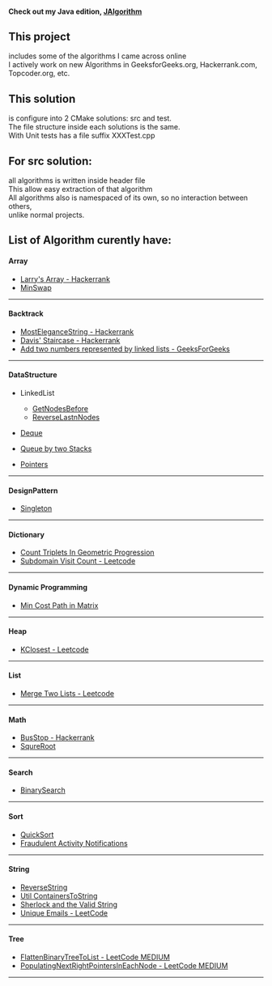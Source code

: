 #### Check out my Java edition, [JAlgorithm](https://github.com/jljacoblo/jalgorithm)

This project
------
includes some of the algorithms I came across online  
I actively work on new Algorithms in GeeksforGeeks.org, Hackerrank.com, Topcoder.org, etc.

This solution
------
is configure into 2 CMake solutions: src and test.  
The file structure inside each solutions is the same.  
With Unit tests has a file suffix XXXTest.cpp

For src solution:
------
all algorithms is written inside header file  
This allow easy extraction of that algorithm  
All algorithms also is namespaced of its own, so no interaction between others,  
unlike normal projects.

## List of Algorithm curently have:  
  
#### Array  
* [Larry's Array - Hackerrank](https://github.com/jljacoblo/jalgorithmCPP/blob/master/src/Array/LarrysArray.h)
* [MinSwap](https://github.com/jljacoblo/jalgorithmCPP/blob/master/src/Array/MinSwap.h)
***
#### Backtrack  
* [MostEleganceString - Hackerrank](https://github.com/jljacoblo/jalgorithmCPP/blob/master/src/Backtrack/MostEleganceString.h)
* [Davis' Staircase - Hackerrank](https://github.com/jljacoblo/jalgorithmCPP/blob/master/src/Backtrack/DavisStaircase.h)
* [Add two numbers represented by linked lists - GeeksForGeeks](https://github.com/jljacoblo/jalgorithmCPP/blob/master/src/Backtrack/AddTwoNumbers.h)
***

#### DataStructure  
* LinkedList
  * [GetNodesBefore](https://github.com/jljacoblo/jalgorithmCPP/blob/master/src/DataStructure/LinkedList/GetNodesBefore.h)
  * [ReverseLastnNodes](https://github.com/jljacoblo/jalgorithmCPP/blob/master/src/DataStructure/LinkedList/ReverseLastnNodes.h)
  
* [Deque](https://github.com/jljacoblo/jalgorithmCPP/blob/master/src/DataStructure/Deque.h)  
* [Queue by two Stacks](https://github.com/jljacoblo/jalgorithmCPP/blob/master/src/DataStructure/QueueUsingTwoStack.h)  
* [Pointers](https://github.com/jljacoblo/jalgorithmCPP/blob/master/src/DataStructure/Pointers.h)  

***

#### DesignPattern  
* [Singleton](https://github.com/jljacoblo/jalgorithmCPP/blob/master/src/DesignPattern/Singleton.h)
***

#### Dictionary  
* [Count Triplets In Geometric Progression](https://github.com/jljacoblo/jalgorithmCPP/blob/master/src/Dictionary/CountTripletsGeometricProgression.h)
* [Subdomain Visit Count - Leetcode](https://github.com/jljacoblo/jalgorithmCPP/blob/master/src/Dictionary/SubdomainVisitCount.h)
***

#### Dynamic Programming  
* [Min Cost Path in Matrix](https://github.com/jljacoblo/jalgorithmCPP/blob/master/src/DynamicProgramming/MinCostPath.h)
***

#### Heap  
* [KClosest - Leetcode](https://github.com/jljacoblo/jalgorithmCPP/blob/master/src/Heap/KClosest.h)
***

#### List  
* [Merge Two Lists - Leetcode](https://github.com/jljacoblo/jalgorithmCPP/blob/master/src/List/MergeTwoList.h)
***

#### Math  
* [BusStop - Hackerrank](https://github.com/jljacoblo/jalgorithmCPP/blob/master/src/Math/BusStop.h)
* [SqureRoot](https://github.com/jljacoblo/jalgorithmCPP/blob/master/src/Math/SquareRoot.h)
***

#### Search  
* [BinarySearch](https://github.com/jljacoblo/jalgorithmCPP/blob/master/src/Search/BinarySearch.h)
***

#### Sort  
* [QuickSort](https://github.com/jljacoblo/jalgorithmCPP/blob/master/src/Sort/QuickSort.h)
* [Fraudulent Activity Notifications](https://github.com/jljacoblo/jalgorithmCPP/blob/master/src/Sort/FraudulentActivityNotifications.h)
***

#### String  
* [ReverseString](https://github.com/jljacoblo/jalgorithmCPP/blob/master/src/String/ReverseString.h)
* [Util ContainersToString](https://github.com/jljacoblo/jalgorithmCPP/blob/master/src/String/ContainersToString.h)
* [Sherlock and the Valid String](https://github.com/jljacoblo/jalgorithmCPP/blob/master/src/String/SherlockValidString.h)
* [Unique Emails - LeetCode](https://github.com/jljacoblo/jalgorithmCPP/blob/master/src/String/UniqueEmails.h)
***

#### Tree  
* [FlattenBinaryTreeToList - LeetCode MEDIUM](https://github.com/jljacoblo/jalgorithmCPP/blob/master/src/Tree/FlattenBinaryTreeList.h)
* [PopulatingNextRightPointersInEachNode - LeetCode MEDIUM](https://github.com/jljacoblo/jalgorithmCPP/blob/master/src/Tree/PopulatingNextRightPointersInEachNode.h)
***